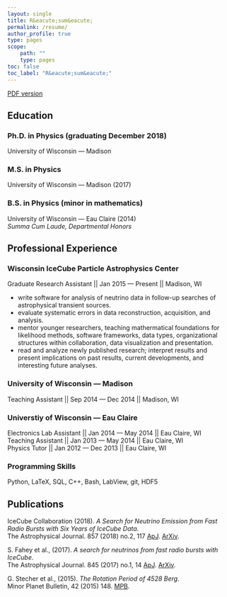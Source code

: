```yaml
---
layout: single
title: R&eacute;sum&eacute;
permalink: /resume/
author_profile: true
type: pages
scope:
    path: ""
    type: pages
toc: false
toc_label: "R&eacute;sum&eacute;"
---
```


<a href="{{ site.baseurl }}/assets/images/Resume_181002.pdf" class="btn btn--large btn--info"><i class="fas fa-file-alt"></i><span> PDF version </span></a>

## Education

### Ph.D. in Physics (graduating December 2018)
University of Wisconsin &mdash; Madison<br>

### M.S. in Physics
University of Wisconsin &mdash; Madison (2017)<br>

### B.S. in Physics (minor in mathematics)<br>
University of Wisconsin &mdash; Eau Claire (2014)<br>
 *Summa Cum Laude, Departmental Honors*<br>

## Professional Experience

### Wisconsin IceCube Particle Astrophysics Center
Graduate Research Assistant || Jan 2015 &mdash; Present || Madison, WI<br>

* write software for analysis of neutrino data in follow-up searches of astrophysical transient sources.
* evaluate systematic errors in data reconstruction, acquisition, and analysis.
* mentor younger researchers, teaching mathermatical foundations for likelihood methods, software frameworks, data types, organizational structures within collaboration, data visualization and presentation.
* read and analyze newly published research; interpret results and present implications on past results, current developments, and interesting future analyses.

### University of Wisconsin &mdash; Madison
Teaching Assistant || Sep 2014 &mdash; Dec 2014 || Madison, WI

### Universtiy of Wisconsin &mdash; Eau Claire
Electronics Lab Assistant || Jan 2014 &mdash; May 2014 || Eau Claire, WI<br>
Teaching Assistant || Jan 2013 &mdash; May 2014 || Eau Claire, WI<br>
Physics Tutor || Jan 2012 &mdash; Dec 2013 || Eau Claire, WI

### Programming Skills

Python, LaTeX, SQL, C++, Bash, LabView, git, HDF5

## Publications

IceCube Collaboration (2018). *A Search for Neutrino Emission from Fast Radio Bursts with Six Years of IceCube Data*.<br> The Astrophysical Journal. 857 (2018) no.2, 117 [ApJ](http://iopscience.iop.org/article/10.3847/1538-4357/aab4f8/meta). [ArXiv](https://arxiv.org/abs/1712.06277).<br>

S. Fahey et al., (2017). *A search for neutrinos from fast radio bursts with IceCube*.<br> The Astrophysical Journal. 845 (2017) no.1, 14 [ApJ](http://iopscience.iop.org/article/10.3847/1538-4357/aa7e28). [ArXiv](https://arxiv.org/abs/1611.03062).<br>

G. Stecher et al., (2015). *The Rotation Period of 4528 Berg*.<br> Minor Planet Bulletin, 42 (2015) 148. [MPB](http://www.minorplanet.info/MPB/issues/MPB_42-2.pdf).<br>
